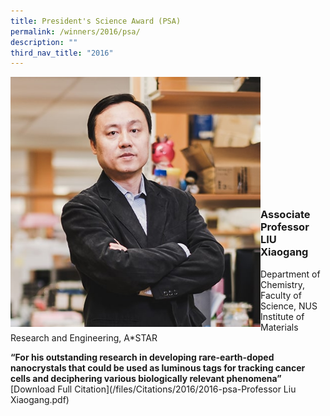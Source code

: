 ```yaml
---
title: President's Science Award (PSA)
permalink: /winners/2016/psa/
description: ""
third_nav_title: "2016"
---
```

<img src="/images/Winners/2016/psa-prof-liu-xiaogang.jpg" alt="Associate Professor LIU Xiaogang" style="width:400px" align="left"/><br/><br/><br/><br/><br/><br/><br/><br/><br/><br/><br/>
### **Associate Professor LIU Xiaogang**
Department of Chemistry, Faculty of Science, NUS<br>
Institute of Materials Research and Engineering, A\*STAR

<b>“For his outstanding research in developing rare-earth-doped nanocrystals that could be used as luminous tags for tracking cancer cells and deciphering various biologically relevant phenomena”</b>
[Download Full Citation](/files/Citations/2016/2016-psa-Professor Liu Xiaogang.pdf)